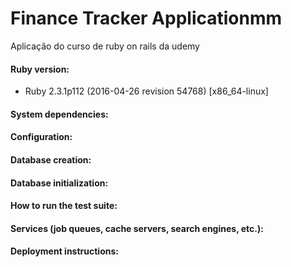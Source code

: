 # Finance Tracker Applicationmm

  Aplicação do curso de ruby on rails da udemy  

 #### Ruby version:
 * Ruby 2.3.1p112 (2016-04-26 revision 54768) [x86_64-linux]

 #### System dependencies:

 #### Configuration:

 #### Database creation:

 #### Database initialization:

 #### How to run the test suite:

 #### Services (job queues, cache servers, search engines, etc.):

 #### Deployment instructions:
